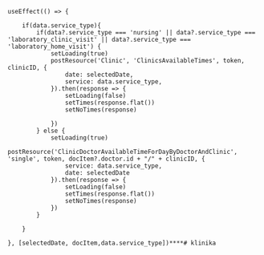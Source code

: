     useEffect(() => {

        if(data.service_type){
            if(data?.service_type === 'nursing' || data?.service_type === 'laboratory_clinic_visit' || data?.service_type === 'laboratory_home_visit') {
                setLoading(true)
                postResource('Clinic', 'ClinicsAvailableTimes', token, clinicID, {
                    date: selectedDate,
                    service: data.service_type,
                }).then(response => {
                    setLoading(false)
                    setTimes(response.flat())
                    setNoTimes(response)

                })
            } else {
                setLoading(true)
                postResource('ClinicDoctorAvailableTimeForDayByDoctorAndClinic', 'single', token, docItem?.doctor.id + "/" + clinicID, {
                    service: data.service_type,
                    date: selectedDate
                }).then(response => {
                    setLoading(false)
                    setTimes(response.flat())
                    setNoTimes(response)
                })
            }

        }

    }, [selectedDate, docItem,data.service_type])****#   k l i n i k a  
 